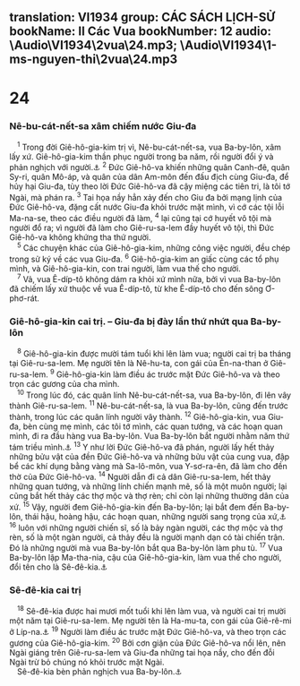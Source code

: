 translation: VI1934
group: CÁC SÁCH LỊCH-SỬ
bookName: II Các Vua 
bookNumber: 12
audio: \Audio\VI1934\2vua\24.mp3; \Audio\VI1934\1-ms-nguyen-thi\2vua\24.mp3
-------

<div class="title"><h1>24</h1><h3>Nê-bu-cát-nết-sa xâm chiếm nước Giu-đa</h3></div>
<span class="verse 2vua_24_1"> <sup>1</sup> Trong đời Giê-hô-gia-kim trị vì, Nê-bu-cát-nết-sa, vua Ba-by-lôn, xâm lấy xứ. Giê-hô-gia-kim thần phục người trong ba năm, rồi người đổi ý và phản nghịch với người.<a data-toggle="tooltip" data-placement="bottom" title="Gie 25:1-38; Da 1:1-2">⚓</a></span>
<span class="verse 2vua_24_2"><sup>2</sup> Đức Giê-hô-va khiến những quân Canh-đê, quân Sy-ri, quân Mô-áp, và quân của dân Am-môn đến đấu địch cùng Giu-đa, để hủy hại Giu-đa, tùy theo lời Đức Giê-hô-va đã cậy miệng các tiên tri, là tôi tớ Ngài, mà phán ra. </span>
<span class="verse 2vua_24_3"><sup>3</sup> Tai họa nầy hẳn xảy đến cho Giu đa bởi mạng lịnh của Đức Giê-hô-va, đặng cất nước Giu-đa khỏi trước mặt mình, vì cớ các tội lỗi Ma-na-se, theo các điều người đã làm, </span>
<span class="verse 2vua_24_4"><sup>4</sup> lại cũng tại cớ huyết vô tội mà người đổ ra; vì người đã làm cho Giê-ru-sa-lem đầy huyết vô tội, thì Đức Giê-hô-va không khứng tha thứ người. <br/></span>
<span class="verse 2vua_24_5"> <sup>5</sup> Các chuyện khác của Giê-hô-gia-kim, những công việc người, đều chép trong sử ký về các vua Giu-đa. </span>
<span class="verse 2vua_24_6"><sup>6</sup> Giê-hô-gia-kim an giấc cùng các tổ phụ mình, và Giê-hô-gia-kin, con trai người, làm vua thế cho người. <br/></span>
<span class="verse 2vua_24_7"> <sup>7</sup> Vả, vua Ê-díp-tô không dám ra khỏi xứ mình nữa, bởi vì vua Ba-by-lôn đã chiếm lấy xứ thuộc về vua Ê-díp-tô, từ khe Ê-díp-tô cho đến sông Ơ-phơ-rát. <br/></span>
<div class="title"><h3>Giê-hô-gia-kin cai trị. – Giu-đa bị đày lần thứ nhứt qua Ba-by-lôn</h3></div>
<span class="verse 2vua_24_8"> <sup>8</sup> Giê-hô-gia-kin được mười tám tuổi khi lên làm vua; người cai trị ba tháng tại Giê-ru-sa-lem. Mẹ người tên là Nê-hu-ta, con gái của Ên-na-than ở Giê-ru-sa-lem. </span>
<span class="verse 2vua_24_9"><sup>9</sup> Giê-hô-gia-kin làm điều ác trước mặt Đức Giê-hô-va và theo trọn các gương của cha mình. <br/></span>
<span class="verse 2vua_24_10"> <sup>10</sup> Trong lúc đó, các quân lính Nê-bu-cát-nết-sa, vua Ba-by-lôn, đi lên vây thành Giê-ru-sa-lem. </span>
<span class="verse 2vua_24_11"><sup>11</sup> Nê-bu-cát-nết-sa, là vua Ba-by-lôn, cũng đến trước thành, trong lúc các quân lính người vây thành. </span>
<span class="verse 2vua_24_12"><sup>12</sup> Giê-hô-gia-kin, vua Giu-đa, bèn cùng mẹ mình, các tôi tớ mình, các quan tướng, và các hoạn quan mình, đi ra đầu hàng vua Ba-by-lôn. Vua Ba-by-lôn bắt người nhằm năm thứ tám triều mình.<a data-toggle="tooltip" data-placement="bottom" title="Gie 22:24-30; 24:1-10; 29:1-2">⚓</a></span>
<span class="verse 2vua_24_13"><sup>13</sup> Y như lời Đức Giê-hô-va đã phán, người lấy hết thảy những bửu vật của đền Đức Giê-hô-va và những bửu vật của cung vua, đập bể các khí dụng bằng vàng mà Sa-lô-môn, vua Y-sơ-ra-ên, đã làm cho đền thờ của Đức Giê-hô-va. </span>
<span class="verse 2vua_24_14"><sup>14</sup> Người dẫn đi cả dân Giê-ru-sa-lem, hết thảy những quan tướng, và những lính chiến mạnh mẽ, số là một muôn người; lại cũng bắt hết thảy các thợ mộc và thợ rèn; chỉ còn lại những thường dân của xứ. </span>
<span class="verse 2vua_24_15"><sup>15</sup> Vậy, người đem Giê-hô-gia-kin đến Ba-by-lôn; lại bắt đem đến Ba-by-lôn, thái hậu, hoàng hậu, các hoạn quan, những người sang trọng của xứ,<a data-toggle="tooltip" data-placement="bottom" title="Exe 17:12">⚓</a></span>
<span class="verse 2vua_24_16"><sup>16</sup> luôn với những người chiến sĩ, số là bảy ngàn người, các thợ mộc và thợ rèn, số là một ngàn người, cả thảy đều là người mạnh dạn có tài chiến trận. Đó là những người mà vua Ba-by-lôn bắt qua Ba-by-lôn làm phu tù. </span>
<span class="verse 2vua_24_17"><sup>17</sup> Vua Ba-by-lôn lập Ma-tha-nia, cậu của Giê-hô-gia-kin, làm vua thế cho người, đổi tên cho là Sê-đê-kia.<a data-toggle="tooltip" data-placement="bottom" title="Gie 37:1; Exe 17:13">⚓</a><br/></span>
<div class="title"><h3>Sê-đê-kia cai trị</h3></div>
<span class="verse 2vua_24_18"> <sup>18</sup> Sê-đê-kia được hai mươi mốt tuổi khi lên làm vua, và người cai trị mười một năm tại Giê-ru-sa-lem. Mẹ người tên là Ha-mu-ta, con gái của Giê-rê-mi ở Líp-na.<a data-toggle="tooltip" data-placement="bottom" title="Gie 27:1-22; 28:1-17">⚓</a></span>
<span class="verse 2vua_24_19"><sup>19</sup> Người làm điều ác trước mặt Đức Giê-hô-va, và theo trọn các gương của Giê-hô-gia-kim. </span>
<span class="verse 2vua_24_20"><sup>20</sup> Bởi cơn giận của Đức Giê-hô-va nổi lên, nên Ngài giáng trên Giê-ru-sa-lem và Giu-đa những tai họa nầy, cho đến đỗi Ngài trừ bỏ chúng nó khỏi trước mặt Ngài. <br/> Sê-đê-kia bèn phản nghịch vua Ba-by-lôn.<a data-toggle="tooltip" data-placement="bottom" title="Exe 17:15">⚓</a><br/></span>
